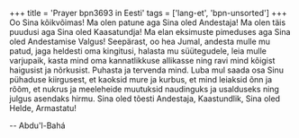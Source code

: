 +++
title = 'Prayer bpn3693 in Eesti'
tags = ['lang-et', 'bpn-unsorted']
+++
Oo Sina kõikvõimas! Ma olen patune aga Sina oled Andestaja! Ma olen täis puudusi aga Sina oled Kaasatundja! Ma elan eksimuste pimeduses aga Sina oled Andestamise Valgus!
Seepärast, oo hea Jumal, andesta mulle mu patud, jaga heldesti oma kingitusi, halasta mu süütegudele, leia mulle varjupaik, kasta mind oma kannatlikkuse allikasse ning ravi mind kõigist haigusist ja nõrkusist.
Puhasta ja tervenda mind. Luba mul saada osa Sinu pühaduse kiirgusest, et kaoksid mure ja kurbus, et mind leiaksid õnn ja rõõm, et nukrus ja meeleheide muutuksid naudinguks ja usalduseks ning julgus asendaks hirmu.
Sina oled tõesti Andestaja, Kaastundlik, Sina oled Helde, Armastatu!

-- Abdu'l-Bahá
